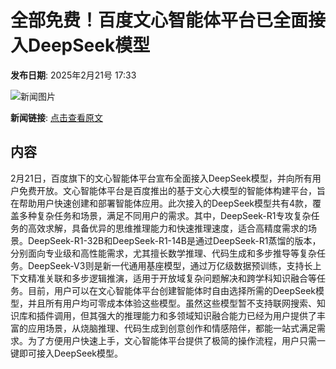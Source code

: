 # 全部免费！百度文心智能体平台已全面接入DeepSeek模型

**发布日期**: 2025年2月21号 17:33

![新闻图片](https://pic.chinaz.com/picmap/thumb/202502051439304860_0.jpg)

**新闻链接**: [点击查看原文](https://www.aibase.com/zh/news/15617)

## 内容

2月21日，百度旗下的文心智能体平台宣布全面接入DeepSeek模型，并向所有用户免费开放。文心智能体平台是百度推出的基于文心大模型的智能体构建平台，旨在帮助用户快速创建和部署智能体应用。此次接入的DeepSeek模型共有4款，覆盖多种复杂任务和场景，满足不同用户的需求。其中，DeepSeek-R1专攻复杂任务的高效求解，具备优异的思维推理能力和快速推理速度，适合高精度需求的场景。DeepSeek-R1-32B和DeepSeek-R1-14B是通过DeepSeek-R1蒸馏的版本，分别面向专业级和高性能需求，尤其擅长数学推理、代码生成和多步推导等复杂任务。DeepSeek-V3则是新一代通用基座模型，通过万亿级数据预训练，支持长上下文精准关联和多步逻辑推演，适用于开放域复杂问题解决和跨学科知识融合等任务。目前，用户可以在文心智能体平台创建智能体时自由选择所需的DeepSeek模型，并且所有用户均可零成本体验这些模型。虽然这些模型暂不支持联网搜索、知识库和插件调用，但其强大的推理能力和多领域知识融合能力已经为用户提供了丰富的应用场景，从烧脑推理、代码生成到创意创作和情感陪伴，都能一站式满足需求。为了方便用户快速上手，文心智能体平台提供了极简的操作流程，用户只需一键即可接入DeepSeek模型。
